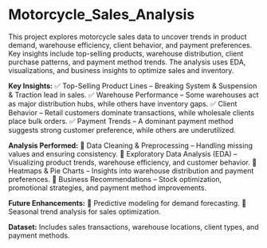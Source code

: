 # Motorcycle_Sales_Analysis
This project explores motorcycle sales data to uncover trends in product demand, warehouse efficiency, client behavior, and payment preferences. Key insights include top-selling products, warehouse distribution, client purchase patterns, and payment method trends. The analysis uses EDA, visualizations, and business insights to optimize sales and inventory. 

**Key Insights:**
✅ Top-Selling Product Lines – Breaking System & Suspension & Traction lead in sales.
✅ Warehouse Performance – Some warehouses act as major distribution hubs, while others have inventory gaps.
✅ Client Behavior – Retail customers dominate transactions, while wholesale clients place bulk orders.
✅ Payment Trends – A dominant payment method suggests strong customer preference, while others are underutilized.

**Analysis Performed:**
📌 Data Cleaning & Preprocessing – Handling missing values and ensuring consistency.
📌 Exploratory Data Analysis (EDA) – Visualizing product trends, warehouse efficiency, and customer behavior.
📌 Heatmaps & Pie Charts – Insights into warehouse distribution and payment preferences.
📌 Business Recommendations – Stock optimization, promotional strategies, and payment method improvements.

**Future Enhancements:**
🚀 Predictive modeling for demand forecasting.
🚀 Seasonal trend analysis for sales optimization.

**Dataset:**
Includes sales transactions, warehouse locations, client types, and payment methods.


